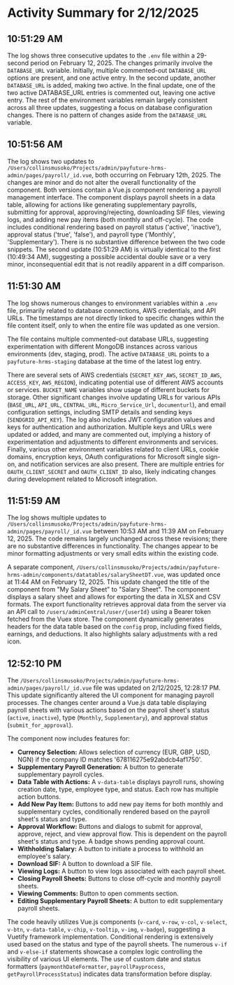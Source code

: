 # Activity Summary for 2/12/2025

## 10:51:29 AM
The log shows three consecutive updates to the `.env` file within a 29-second period on February 12, 2025.  The changes primarily involve the `DATABASE_URL` variable.  Initially, multiple commented-out `DATABASE_URL` options are present, and one active entry.  In the second update, another `DATABASE_URL`  is added, making two active. In the final update, one of the two active DATABASE_URL entries is commented out, leaving one active entry.  The rest of the environment variables remain largely consistent across all three updates, suggesting a focus on database configuration changes.  There is no pattern of changes aside from the `DATABASE_URL` variable.


## 10:51:56 AM
The log shows two updates to `/Users/collinsmusoko/Projects/admin/payfuture-hrms-admin/pages/payroll/_id.vue`, both occurring on February 12th, 2025.  The changes are minor and do not alter the overall functionality of the component.  Both versions contain a Vue.js component rendering a payroll management interface. The component displays payroll sheets in a data table, allowing for actions like generating supplementary payrolls, submitting for approval, approving/rejecting, downloading SIF files, viewing logs, and adding new pay items (both monthly and off-cycle).  The code includes conditional rendering based on payroll status ('active', 'inactive'), approval status ('true', 'false'), and payroll type ('Monthly', 'Supplementary').  There is no substantive difference between the two code snippets. The second update (10:51:29 AM) is virtually identical to the first (10:49:34 AM), suggesting a possible accidental double save or a very minor, inconsequential edit that is not readily apparent in a diff comparison.


## 11:51:30 AM
The log shows numerous changes to environment variables within a `.env` file, primarily related to database connections, AWS credentials, and API URLs.  The timestamps are not directly linked to specific changes within the file content itself, only to when the entire file was updated as one version.


The file contains multiple commented-out database URLs, suggesting experimentation with different MongoDB instances across various environments (dev, staging, prod).  The active `DATABASE_URL` points to a `payfuture-hrms-staging` database at the time of the latest log entry.


There are several sets of AWS credentials (`SECRET_KEY_AWS`, `SECRET_ID_AWS`, `ACCESS_KEY`, `AWS_REGION`),  indicating potential use of different AWS accounts or services.  `BUCKET_NAME` variables show usage of different buckets for storage.  Other significant changes involve updating URLs for various APIs (`BASE_URL`, `API_URL`, `CENTRAL_URL`, `Micro_Service_Url`, `documenturl`),  and email configuration settings, including SMTP details and sending keys (`SENDGRID_API_KEY`). The log also includes JWT configuration values and keys for authentication and authorization.  Multiple keys and URLs were updated or added, and many are commented out, implying a history of experimentation and adjustments to different environments and services.  Finally, various other environment variables related to client URLs, cookie domains, encryption keys, OAuth configurations for Microsoft single sign-on, and notification services are also present.  There are multiple entries for `OAUTH_CLIENT_SECRET` and `OAUTH_CLIENT_ID` also, likely indicating changes during development related to Microsoft integration.


## 11:51:59 AM
The log shows multiple updates to `/Users/collinsmusoko/Projects/admin/payfuture-hrms-admin/pages/payroll/_id.vue` between 10:53 AM and 11:39 AM on February 12, 2025.  The code remains largely unchanged across these revisions; there are no substantive differences in functionality. The changes appear to be minor formatting adjustments or very small edits within the existing code.


A separate component, `/Users/collinsmusoko/Projects/admin/payfuture-hrms-admin/components/datatables/salarySheetDT.vue`, was updated once at 11:44 AM on February 12, 2025. This update changed the title of the component from "My Salary Sheet" to "Salary Sheet".  The component displays a salary sheet and allows for exporting the data in XLSX and CSV formats. The export functionality retrieves approval data from the server via an API call to `/users/adminCentral/user/{userId}` using a Bearer token fetched from the Vuex store.  The component dynamically generates headers for the data table based on the `config` prop, including fixed fields, earnings, and deductions.  It also highlights salary adjustments with a red icon.


## 12:52:10 PM
The `/Users/collinsmusoko/Projects/admin/payfuture-hrms-admin/pages/payroll/_id.vue` file was updated on 2/12/2025, 12:28:17 PM.  This update significantly altered the UI component for managing payroll processes. The changes center around a Vue.js data table displaying payroll sheets with various actions based on the payroll sheet's status (`active`, `inactive`), type (`Monthly`, `Supplementary`), and approval status (`submit_for_approval`).

The component now includes features for:

* **Currency Selection:** Allows selection of currency (EUR, GBP, USD, NGN) if the company ID matches '678116275e92abdcb4af1750'.
* **Supplementary Payroll Generation:** A button to generate supplementary payroll cycles.
* **Data Table with Actions:** A `v-data-table` displays payroll runs, showing creation date, type, employee type, and status.  Each row has multiple action buttons.
* **Add New Pay Item:** Buttons to add new pay items for both monthly and supplementary cycles, conditionally rendered based on the payroll sheet's status and type.
* **Approval Workflow:**  Buttons and dialogs to submit for approval, approve, reject, and view approval flow.  This is dependent on the payroll sheet's status and type.  A badge shows pending approval count.
* **Withholding Salary:** A button to initiate a process to withhold an employee's salary.
* **Download SIF:** A button to download a SIF file.
* **Viewing Logs:** A button to view logs associated with each payroll sheet.
* **Closing Payroll Sheets:** Buttons to close off-cycle and monthly payroll sheets.
* **Viewing Comments:** Button to open comments section.
* **Editing Supplementary Payroll Sheets:** A button to edit supplementary payroll sheets.


The code heavily utilizes Vue.js components (`v-card`, `v-row`, `v-col`, `v-select`, `v-btn`, `v-data-table`, `v-chip`, `v-tooltip`, `v-img`, `v-badge`), suggesting a Vuetify framework implementation.  Conditional rendering is extensively used based on the status and type of the payroll sheets.  The numerous `v-if` and `v-else-if` statements showcase a complex logic controlling the visibility of various UI elements.  The use of custom date and status formatters (`paymonthDateFormatter`, `payrollPayprocess`, `getPayrollProcessStatus`) indicates data transformation before display.
